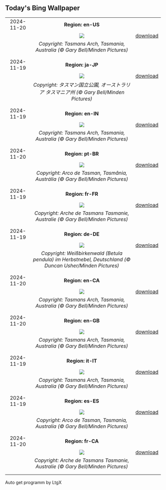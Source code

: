 ## Today's Bing Wallpaper
|      |      |      |
| :----: | :----: | :----: |
|2024-11-20|**Region: en-US**||
||![](https://www.bing.com/th?id=OHR.TasmansArch_EN-US4274981499_UHD.jpg&pid=hp&w=1152&h=648&rs=1&c=4)| [download](https://www.bing.com/th?id=OHR.TasmansArch_EN-US4274981499_UHD.jpg)|
||*Copyright: Tasmans Arch, Tasmania, Australia (© Gary Bell/Minden Pictures)*
||
|||
|2024-11-19|**Region: ja-JP**||
||![](https://www.bing.com/th?id=OHR.TasmansArch_JA-JP4122919606_UHD.jpg&pid=hp&w=1152&h=648&rs=1&c=4)| [download](https://www.bing.com/th?id=OHR.TasmansArch_JA-JP4122919606_UHD.jpg)|
||*Copyright: タスマン国立公園, オーストラリア タスマニア州 (© Gary Bell/Minden Pictures)*
||
|||
|2024-11-19|**Region: en-IN**||
||![](https://www.bing.com/th?id=OHR.TasmansArch_EN-IN6029485722_UHD.jpg&pid=hp&w=1152&h=648&rs=1&c=4)| [download](https://www.bing.com/th?id=OHR.TasmansArch_EN-IN6029485722_UHD.jpg)|
||*Copyright: Tasmans Arch, Tasmania, Australia (© Gary Bell/Minden Pictures)*
||
|||
|2024-11-20|**Region: pt-BR**||
||![](https://www.bing.com/th?id=OHR.TasmansArch_PT-BR8823523988_UHD.jpg&pid=hp&w=1152&h=648&rs=1&c=4)| [download](https://www.bing.com/th?id=OHR.TasmansArch_PT-BR8823523988_UHD.jpg)|
||*Copyright: Arco de Tasman, Tasmânia, Austrália (© Gary Bell/Minden Pictures)*
||
|||
|2024-11-19|**Region: fr-FR**||
||![](https://www.bing.com/th?id=OHR.TasmansArch_FR-FR3887612340_UHD.jpg&pid=hp&w=1152&h=648&rs=1&c=4)| [download](https://www.bing.com/th?id=OHR.TasmansArch_FR-FR3887612340_UHD.jpg)|
||*Copyright: Arche de Tasmans Tasmanie, Australie (© Gary Bell/Minden Pictures)*
||
|||
|2024-11-19|**Region: de-DE**||
||![](https://www.bing.com/th?id=OHR.GermanyEuropeanWhiteBirchAutumn_DE-DE4170358667_UHD.jpg&pid=hp&w=1152&h=648&rs=1&c=4)| [download](https://www.bing.com/th?id=OHR.GermanyEuropeanWhiteBirchAutumn_DE-DE4170358667_UHD.jpg)|
||*Copyright: Weißbirkenwald (Betula pendula) im Herbstnebel, Deutschland (© Duncan Usher/Minden Pictures)*
||
|||
|2024-11-20|**Region: en-CA**||
||![](https://www.bing.com/th?id=OHR.TasmansArch_EN-CA9582409540_UHD.jpg&pid=hp&w=1152&h=648&rs=1&c=4)| [download](https://www.bing.com/th?id=OHR.TasmansArch_EN-CA9582409540_UHD.jpg)|
||*Copyright: Tasmans Arch, Tasmania, Australia (© Gary Bell/Minden Pictures)*
||
|||
|2024-11-20|**Region: en-GB**||
||![](https://www.bing.com/th?id=OHR.TasmansArch_EN-GB6702107567_UHD.jpg&pid=hp&w=1152&h=648&rs=1&c=4)| [download](https://www.bing.com/th?id=OHR.TasmansArch_EN-GB6702107567_UHD.jpg)|
||*Copyright: Tasmans Arch, Tasmania, Australia (© Gary Bell/Minden Pictures)*
||
|||
|2024-11-19|**Region: it-IT**||
||![](https://www.bing.com/th?id=OHR.TasmansArch_IT-IT6908661148_UHD.jpg&pid=hp&w=1152&h=648&rs=1&c=4)| [download](https://www.bing.com/th?id=OHR.TasmansArch_IT-IT6908661148_UHD.jpg)|
||*Copyright: Tasmans Arch, Tasmania, Australia (© Gary Bell/Minden Pictures)*
||
|||
|2024-11-19|**Region: es-ES**||
||![](https://www.bing.com/th?id=OHR.TasmansArch_ES-ES1772649926_UHD.jpg&pid=hp&w=1152&h=648&rs=1&c=4)| [download](https://www.bing.com/th?id=OHR.TasmansArch_ES-ES1772649926_UHD.jpg)|
||*Copyright: Arco de Tasman, Tasmania, Australia (© Gary Bell/Minden Pictures)*
||
|||
|2024-11-20|**Region: fr-CA**||
||![](https://www.bing.com/th?id=OHR.TasmansArch_FR-CA4703673291_UHD.jpg&pid=hp&w=1152&h=648&rs=1&c=4)| [download](https://www.bing.com/th?id=OHR.TasmansArch_FR-CA4703673291_UHD.jpg)|
||*Copyright: Arche de Tasmans Tasmanie, Australie (© Gary Bell/Minden Pictures)*
||
|||

Auto get programm by LtgX
